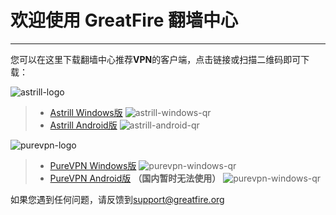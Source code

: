 # 欢迎使用 GreatFire 翻墙中心

------

您可以在这里下载翻墙中心推荐**VPN**的客户端，点击链接或扫描二维码即可下载：

![astrill-logo](https://cc.greatfire.org/img/astrill-logo.png)
>* [Astrill Windows版](https://github.com/greatfire/cc/raw/master/z/clients/astrill-setup-win-latest.exe)
![astrill-windows-qr](https://raw.githubusercontent.com/greatfire/cc/master/z/img/qr/astrill-setup-win-latest.exe.png)
>* [Astrill Android版](https://github.com/greatfire/cc/raw/master/z/clients/astrillvpn-latest.apk)
![astrill-android-qr](https://raw.githubusercontent.com/greatfire/cc/master/z/img/qr/astrillvpn-latest.apk.png)

![purevpn-logo](https://cc.greatfire.org/img/purevpn-logo.png)
>* [PureVPN Windows版](https://github.com/greatfire/cc/raw/master/z/clients/purevpn_setup-latest.exe)
![purevpn-windows-qr](https://raw.githubusercontent.com/greatfire/cc/master/z/img/qr/purevpn_setup-latest.exe.png)
>* [PureVPN Android版](https://github.com/greatfire/cc/raw/master/z/clients/purevpnics-latest.apk)  **（国内暂时无法使用）**
![purevpn-windows-qr](https://raw.githubusercontent.com/greatfire/cc/master/z/img/qr/purevpnics-latest.apk.png)

如果您遇到任何问题，请反馈到<support@greatfire.org>
